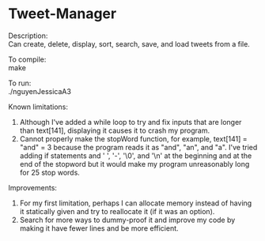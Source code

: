 # Tweet-Manager
Description:  
Can create, delete, display, sort, search, save, and load tweets from a file.  
  
To compile:  
make  
  
To run:  
./nguyenJessicaA3  
  
Known limitations:  
1) Although I've added a while loop to try and fix inputs that are longer than text[141], displaying it causes it to crash my program.  
2) Cannot properly make the stopWord function, for example, text[141] = "and" = 3 because the program reads it as "and", "an", and "a". I've tried adding if statements and ' ', '-', '\0', and '\n' at the beginning and at the end of the stopword but it would make my program unreasonably long for 25 stop words.  
  
Improvements:  
1) For my first limitation, perhaps I can allocate memory instead of having it statically given and try to reallocate it (if it was an option).  
2) Search for more ways to dummy-proof it and improve my code by making it have fewer lines and be more efficient.  
